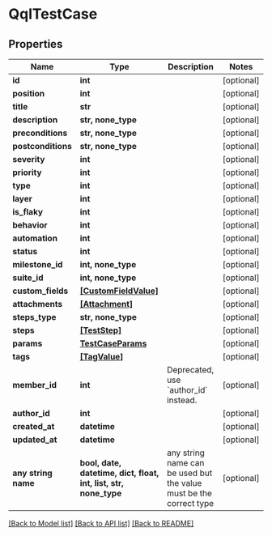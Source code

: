 # QqlTestCase


## Properties
Name | Type | Description | Notes
------------ | ------------- | ------------- | -------------
**id** | **int** |  | [optional] 
**position** | **int** |  | [optional] 
**title** | **str** |  | [optional] 
**description** | **str, none_type** |  | [optional] 
**preconditions** | **str, none_type** |  | [optional] 
**postconditions** | **str, none_type** |  | [optional] 
**severity** | **int** |  | [optional] 
**priority** | **int** |  | [optional] 
**type** | **int** |  | [optional] 
**layer** | **int** |  | [optional] 
**is_flaky** | **int** |  | [optional] 
**behavior** | **int** |  | [optional] 
**automation** | **int** |  | [optional] 
**status** | **int** |  | [optional] 
**milestone_id** | **int, none_type** |  | [optional] 
**suite_id** | **int, none_type** |  | [optional] 
**custom_fields** | [**[CustomFieldValue]**](CustomFieldValue.md) |  | [optional] 
**attachments** | [**[Attachment]**](Attachment.md) |  | [optional] 
**steps_type** | **str, none_type** |  | [optional] 
**steps** | [**[TestStep]**](TestStep.md) |  | [optional] 
**params** | [**TestCaseParams**](TestCaseParams.md) |  | [optional] 
**tags** | [**[TagValue]**](TagValue.md) |  | [optional] 
**member_id** | **int** | Deprecated, use &#x60;author_id&#x60; instead. | [optional] 
**author_id** | **int** |  | [optional] 
**created_at** | **datetime** |  | [optional] 
**updated_at** | **datetime** |  | [optional] 
**any string name** | **bool, date, datetime, dict, float, int, list, str, none_type** | any string name can be used but the value must be the correct type | [optional]

[[Back to Model list]](../README.md#documentation-for-models) [[Back to API list]](../README.md#documentation-for-api-endpoints) [[Back to README]](../README.md)


